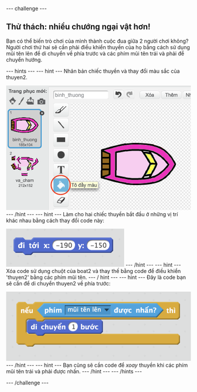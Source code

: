 \--- challenge \---

## Thử thách: nhiều chướng ngại vật hơn!

Bạn có thể biến trò chơi của mình thành cuộc đua giữa 2 người chơi không? Người chơi thứ hai sẽ cần phải điều khiển thuyền của họ bằng cách sử dụng mũi tên lên để di chuyển về phía trước và các phím mũi tên trái và phải để chuyển hướng.

\--- hints \--- \--- hint \--- Nhân bản chiếc thuyền và thay đổi màu sắc của thuyen2.

![ảnh chụp màn hình](images/boat-p2.png) \--- /hint \--- \--- hint \--- Làm cho hai chiếc thuyền bắt đầu ở những vị trí khác nhau bằng cách thay đổi code này:

![ảnh chụp màn hình](images/boat-p2start-blocks.png) \--- /hint \--- \--- hint \--- Xóa code sử dụng chuột của boat2 và thay thế bằng code để điều khiển 'thuyen2' bằng các phím mũi tên. \--- / hint \--- \--- hint \--- Đây là code bạn sẽ cần để di chuyển thuyen2 về phía trước:

![ảnh chụp màn hình](images/boat-p2forward-blocks.png) \--- /hint \--- \--- hint \--- Bạn cũng sẽ cần code để *xoay* thuyền khi các phím mũi tên trái và phải được nhấn. \--- /hint \--- \--- /hints \---

\--- /challenge \---